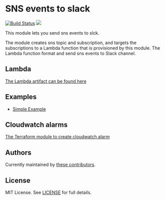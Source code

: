 # SNS events to slack

[![Build Status](https://travis-ci.org/telia-oss/terraform-aws-lambda-slack.svg?branch=master)](https://travis-ci.org/telia-oss/terraform-aws-lambda-slack)
![](https://img.shields.io/maintenance/yes/2018.svg)

This module lets you send sns events to slck.

The module creates sns topic and subscription, and targets the subscriptions to a Lambda function that is provisioned by this module. The Lambda function format and send sns events to Slack channel.

## Lambda  
[The Lambda artifact can be found here](https://github.com/telia-oss/aws-notify-slack)

## Examples

* [Simple Example](example/default/main.tf)

## Cloudwatch alarms

[The Terraform module to create cloudwatch alarm](https://github.com/telia-oss/terraform-aws-cloudwatch-alarm)


## Authors

Currently maintained by [these contributors](../../graphs/contributors).

## License

MIT License. See [LICENSE](LICENSE) for full details.
